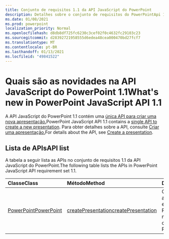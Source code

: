 ```yaml
---
title: Conjunto de requisitos 1.1 da API JavaScript do PowerPoint
description: Detalhes sobre o conjunto de requisitos do PowerPointApi 1.1.
ms.date: 01/08/2021
ms.prod: powerpoint
localization_priority: Normal
ms.openlocfilehash: d8db8df725fc6230c3cef02f0c4632fc29103c23
ms.sourcegitcommit: d28392721958555d6edea48cea000470bd27fcf7
ms.translationtype: MT
ms.contentlocale: pt-BR
ms.lasthandoff: 01/13/2021
ms.locfileid: "49841522"
---
```

# <a name="whats-new-in-powerpoint-javascript-api-11"></a><span data-ttu-id="7df33-103">Quais são as novidades na API JavaScript do PowerPoint 1.1</span><span class="sxs-lookup"><span data-stu-id="7df33-103">What's new in PowerPoint JavaScript API 1.1</span></span>

<span data-ttu-id="7df33-104">A API JavaScript do PowerPoint 1.1 contém uma [única API para criar uma nova apresentação.](/javascript/api/powerpoint#powerpoint-createpresentation-base64file--options)</span><span class="sxs-lookup"><span data-stu-id="7df33-104">PowerPoint JavaScript API 1.1 contains a [single API to create a new presentation](/javascript/api/powerpoint#powerpoint-createpresentation-base64file--options).</span></span> <span data-ttu-id="7df33-105">Para obter detalhes sobre a API, consulte [Criar uma apresentação.](../../powerpoint/powerpoint-add-ins.md#create-a-presentation)</span><span class="sxs-lookup"><span data-stu-id="7df33-105">For details about the API, see [Create a presentation](../../powerpoint/powerpoint-add-ins.md#create-a-presentation).</span></span>

## <a name="api-list"></a><span data-ttu-id="7df33-106">Lista de APIs</span><span class="sxs-lookup"><span data-stu-id="7df33-106">API list</span></span>

<span data-ttu-id="7df33-107">A tabela a seguir lista as APIs no conjunto de requisitos 1.1 da API JavaScript do PowerPoint.</span><span class="sxs-lookup"><span data-stu-id="7df33-107">The following table lists the APIs in PowerPoint JavaScript API requirement set 1.1.</span></span>

| <span data-ttu-id="7df33-108">Classe</span><span class="sxs-lookup"><span data-stu-id="7df33-108">Class</span></span> | <span data-ttu-id="7df33-109">Método</span><span class="sxs-lookup"><span data-stu-id="7df33-109">Method</span></span> | <span data-ttu-id="7df33-110">Descrição</span><span class="sxs-lookup"><span data-stu-id="7df33-110">Description</span></span> |
|:---|:---|:---|
|[<span data-ttu-id="7df33-111">PowerPoint</span><span class="sxs-lookup"><span data-stu-id="7df33-111">PowerPoint</span></span>](/javascript/api/powerpoint/powerpoint)|[<span data-ttu-id="7df33-112">createPresentation</span><span class="sxs-lookup"><span data-stu-id="7df33-112">createPresentation</span></span>](/javascript/api/powerpoint#powerpoint-createpresentation-base64file--options)|<span data-ttu-id="7df33-113">Cria uma nova apresentação e a abre em outra janela do PowerPoint.</span><span class="sxs-lookup"><span data-stu-id="7df33-113">Creates a new presentation and opens it in another PowerPoint window.</span></span>|